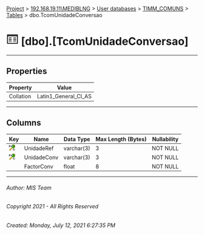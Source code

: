 #### 

[Project](../../../../index.md) > [192.168.19.11\\MEDIBLNG](../../../index.md) > [User databases](../../index.md) > [TIMM_COMUNS](../index.md) > [Tables](Tables.md) > dbo.TcomUnidadeConversao

# ![Tables](../../../../Images/Table32.png) [dbo].[TcomUnidadeConversao]

---

## <a name="#properties"></a>Properties

| Property | Value |
|---|---|
| Collation | Latin1_General_CI_AS |


---

## <a name="#columns"></a>Columns

| Key | Name | Data Type | Max Length (Bytes) | Nullability |
|---|---|---|---|---|
| [![Cluster Primary Key PK_TcomUnidadeConversao: UnidadeRef\UnidadeConv](../../../../Images/pkcluster.png)](#indexes) | UnidadeRef | varchar(3) | 3 | NOT NULL |
| [![Cluster Primary Key PK_TcomUnidadeConversao: UnidadeRef\UnidadeConv](../../../../Images/pkcluster.png)](#indexes) | UnidadeConv | varchar(3) | 3 | NOT NULL |
|  | FactorConv | float | 8 | NOT NULL |


---

###### Author:  MIS Team

###### Copyright 2021 - All Rights Reserved

###### Created: Monday, July 12, 2021 6:27:35 PM

